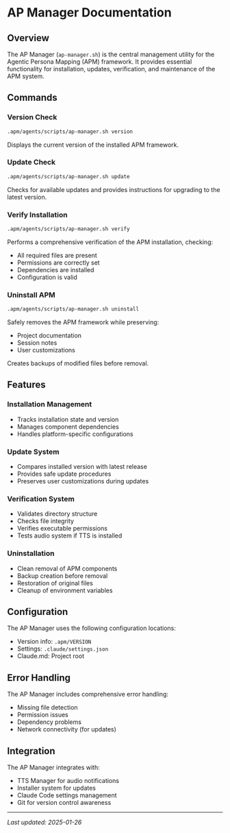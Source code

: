 # AP Manager Documentation

## Overview

The AP Manager (`ap-manager.sh`) is the central management utility for the Agentic Persona Mapping (APM) framework. It provides essential functionality for installation, updates, verification, and maintenance of the APM system.

## Commands

### Version Check
```bash
.apm/agents/scripts/ap-manager.sh version
```
Displays the current version of the installed APM framework.

### Update Check
```bash
.apm/agents/scripts/ap-manager.sh update
```
Checks for available updates and provides instructions for upgrading to the latest version.

### Verify Installation
```bash
.apm/agents/scripts/ap-manager.sh verify
```
Performs a comprehensive verification of the APM installation, checking:
- All required files are present
- Permissions are correctly set
- Dependencies are installed
- Configuration is valid

### Uninstall APM
```bash
.apm/agents/scripts/ap-manager.sh uninstall
```
Safely removes the APM framework while preserving:
- Project documentation
- Session notes
- User customizations

Creates backups of modified files before removal.

## Features

### Installation Management
- Tracks installation state and version
- Manages component dependencies
- Handles platform-specific configurations

### Update System
- Compares installed version with latest release
- Provides safe update procedures
- Preserves user customizations during updates

### Verification System
- Validates directory structure
- Checks file integrity
- Verifies executable permissions
- Tests audio system if TTS is installed

### Uninstallation
- Clean removal of APM components
- Backup creation before removal
- Restoration of original files
- Cleanup of environment variables

## Configuration

The AP Manager uses the following configuration locations:
- Version info: `.apm/VERSION`
- Settings: `.claude/settings.json`
- Claude.md: Project root

## Error Handling

The AP Manager includes comprehensive error handling:
- Missing file detection
- Permission issues
- Dependency problems
- Network connectivity (for updates)

## Integration

The AP Manager integrates with:
- TTS Manager for audio notifications
- Installer system for updates
- Claude Code settings management
- Git for version control awareness

---
*Last updated: 2025-01-26*
